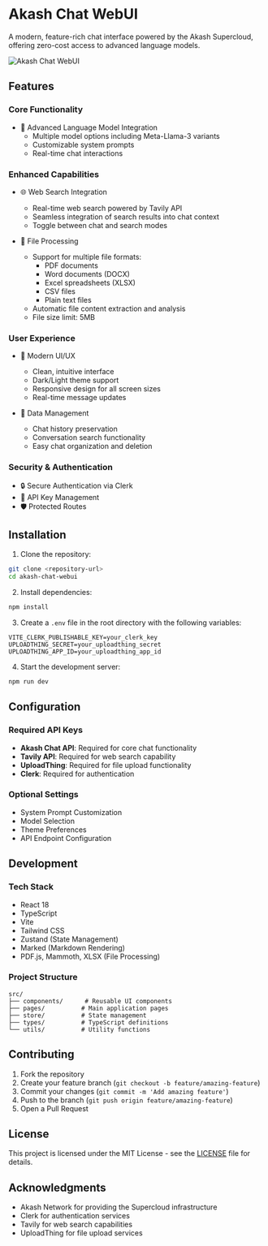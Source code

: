 # Akash Chat WebUI

A modern, feature-rich chat interface powered by the Akash Supercloud, offering zero-cost access to advanced language models.

![Akash Chat WebUI](https://github.com/user-attachments/assets/2676fc96-746f-4f9b-8cbd-2157a1382586)

## Features

### Core Functionality
- 🤖 Advanced Language Model Integration
  - Multiple model options including Meta-Llama-3 variants
  - Customizable system prompts
  - Real-time chat interactions

### Enhanced Capabilities
- 🌐 Web Search Integration
  - Real-time web search powered by Tavily API
  - Seamless integration of search results into chat context
  - Toggle between chat and search modes

- 📁 File Processing
  - Support for multiple file formats:
    - PDF documents
    - Word documents (DOCX)
    - Excel spreadsheets (XLSX)
    - CSV files
    - Plain text files
  - Automatic file content extraction and analysis
  - File size limit: 5MB

### User Experience
- 🎨 Modern UI/UX
  - Clean, intuitive interface
  - Dark/Light theme support
  - Responsive design for all screen sizes
  - Real-time message updates

- 💾 Data Management
  - Chat history preservation
  - Conversation search functionality
  - Easy chat organization and deletion

### Security & Authentication
- 🔒 Secure Authentication via Clerk
- 🔑 API Key Management
- 🛡️ Protected Routes

## Installation

1. Clone the repository:
```bash
git clone <repository-url>
cd akash-chat-webui
```

2. Install dependencies:
```bash
npm install
```

3. Create a `.env` file in the root directory with the following variables:
```env
VITE_CLERK_PUBLISHABLE_KEY=your_clerk_key
UPLOADTHING_SECRET=your_uploadthing_secret
UPLOADTHING_APP_ID=your_uploadthing_app_id
```

4. Start the development server:
```bash
npm run dev
```

## Configuration

### Required API Keys
- **Akash Chat API**: Required for core chat functionality
- **Tavily API**: Required for web search capability
- **UploadThing**: Required for file upload functionality
- **Clerk**: Required for authentication

### Optional Settings
- System Prompt Customization
- Model Selection
- Theme Preferences
- API Endpoint Configuration

## Development

### Tech Stack
- React 18
- TypeScript
- Vite
- Tailwind CSS
- Zustand (State Management)
- Marked (Markdown Rendering)
- PDF.js, Mammoth, XLSX (File Processing)

### Project Structure
```
src/
├── components/      # Reusable UI components
├── pages/          # Main application pages
├── store/          # State management
├── types/          # TypeScript definitions
└── utils/          # Utility functions
```

## Contributing

1. Fork the repository
2. Create your feature branch (`git checkout -b feature/amazing-feature`)
3. Commit your changes (`git commit -m 'Add amazing feature'`)
4. Push to the branch (`git push origin feature/amazing-feature`)
5. Open a Pull Request

## License

This project is licensed under the MIT License - see the [LICENSE](LICENSE) file for details.

## Acknowledgments

- Akash Network for providing the Supercloud infrastructure
- Clerk for authentication services
- Tavily for web search capabilities
- UploadThing for file upload services
